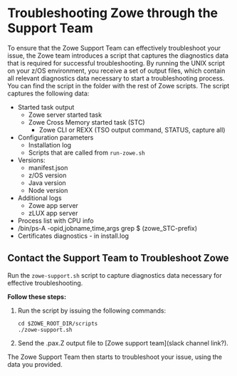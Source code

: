 # Troubleshooting Zowe through the Support Team

To ensure that the Zowe Support Team can effectively troubleshoot your issue, the Zowe team introduces a script that captures the diagnostics data that is required for successful troubleshooting. By running the UNIX script on your z/OS environment, you receive a set of output files, which contain all relevant diagnostics data necessary to start a troubleshooting process. You can find the script in the folder with the rest of Zowe scripts. The script captures the following data:

 - Started task output
    - Zowe server started task
    - Zowe Cross Memory started task (STC)
        - Zowe CLI or REXX (TSO output command, STATUS, capture all)
 - Configuration parameters
     - Installation log
     - Scripts that are called from `run-zowe.sh`
 - Versions:
    - manifest.json
    - z/OS version
    - Java version
    - Node version
 - Additional logs
    - Zowe app server 
    - zLUX app server
 - Process list with CPU info
 - /bin/ps-A -opid,jobname,time,args grep $ (zowe_STC-prefix)
 - Certificates diagnostics - in install.log 

## Contact the Support Team to Troubleshoot Zowe

Run the `zowe-support.sh` script to capture diagnostics data necessary for effective troubleshooting.

**Follow these steps:**

1. Run the script by issuing the following commands:
   ```
   cd $ZOWE_ROOT_DIR/scripts
   ./zowe-support.sh
   ```
2. Send the .pax.Z output file to [Zowe support team](slack channel link?).

The Zowe Support Team then starts to troubleshoot your issue, using the data you provided. 

